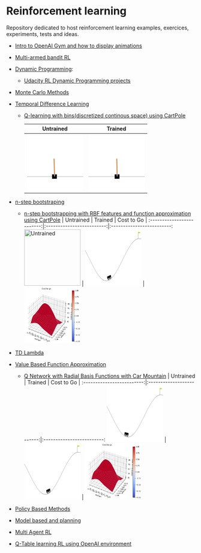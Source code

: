 # Reinforcement learning

Repository dedicated to host reinforcement learning examples, exercices, experiments, tests and ideas.

  - [Intro to OpenAI Gym and how to display animations](https://github.com/llealgt/Reinforcement-Learning/blob/master/OpenAIGymIntro.ipynb)
  - [Multi-armed bandit RL](https://github.com/llealgt/Reinforcement-Learning/blob/master/Multi-Armed%20Bandit%20.ipynb)
  - [Dynamic Programming](https://github.com/llealgt/Reinforcement-Learning/tree/master/dynamic_programming):
  	- [Udacity RL Dynamic Programming projects](https://github.com/llealgt/Reinforcement-Learning/blob/master/dynamic_programming/Udacity_Dynamic_Programming_Projects.ipynb)
  - [Monte Carlo Methods](https://github.com/llealgt/Reinforcement-Learning/tree/master/Monte_Carlo)
  - [Temporal Difference Learning](https://github.com/llealgt/Reinforcement-Learning/tree/master/temporal_difference_learning)
      - [Q-learning with bins(discretized continous space) using CartPole](https://github.com/llealgt/Reinforcement-Learning/blob/master/temporal_difference_learning/QLearningBinsCartPole.ipynb)


        | Untrained             |  Trained |
        :-------------------------:|:-------------------------:
        <img src="https://github.com/llealgt/Reinforcement-Learning/blob/master/animations/QLearningBinsCartPoleUntrained.gif?raw=true" width="150" height="150" title="Untrained"/>  |  <img src="https://github.com/llealgt/Reinforcement-Learning/blob/master/animations/QLearningBinsCartPole.gif?raw=true" width="150" height="150" title="trained"/>


  - [n-step bootstraping](https://github.com/llealgt/Reinforcement-Learning/tree/master/n_step-bootstraping)
      - [n-step bootstrapping with RBF features and function approximation using CartPole](https://github.com/llealgt/Reinforcement-Learn)
        | Untrained             |  Trained |  Cost to Go |
          :-------------------------:|:-------------------------:|:-------------------------:
          <img src="https://github.com/llealgt/Reinforcement-Learning/blob/master/animations/QLearningNStepUntrained.gif" width="150" height="150" title="Untrained"/>  |  <img src="https://github.com/llealgt/Reinforcement-Learning/blob/master/animations/QLearningNStepTrained.gif" width="150" height="150" title="trained"/>  |  <img src="https://github.com/llealgt/Reinforcement-Learning/blob/master/animations/QLearninApproxRBFMountainCTG.png" width="150" height="150" title="CTG"/>
  - [TD Lambda](https://github.com/llealgt/Reinforcement-Learning/tree/master/td_lambda)
  - [Value Based Function Approximation](https://github.com/llealgt/Reinforcement-Learning/tree/master/function_approximation)
      - [Q Network with Radial Basis Functions with Car Mountain](https://github.com/llealgt/Reinforcement-Learning/blob/master/function_approximation/RBFMountainCarDQN.ipynb)
        | Untrained             |  Trained |  Cost to Go |
        :-------------------------:|:-------------------------:|:-------------------------:
        <img src="https://github.com/llealgt/Reinforcement-Learning/blob/master/animations/QLearningApproxRBFMountainUntrained.gif" width="150" height="150" title="Untrained"/>  |  <img src="https://github.com/llealgt/Reinforcement-Learning/blob/master/animations/QLearningApproxRBFMountainTrained.gif" width="150" height="150" title="trained"/>  |  <img src="https://github.com/llealgt/Reinforcement-Learning/blob/master/animations/QLearninApproxRBFMountainCTG.png" width="150" height="150" title="CTG"/>
  - [Policy Based Methods](https://github.com/llealgt/Reinforcement-Learning/tree/master/policy_based_methods)
  - [Model based and planning](https://github.com/llealgt/Reinforcement-Learning/tree/master/model_based_and_planning)
  - [Multi Agent RL](https://github.com/llealgt/Reinforcement-Learning/tree/master/multi_agent/)
  - [Q-Table learning RL using OpenAI environment](https://github.com/llealgt/Reinforcement-Learning/blob/master/Q-Learning(Table).ipynb)



